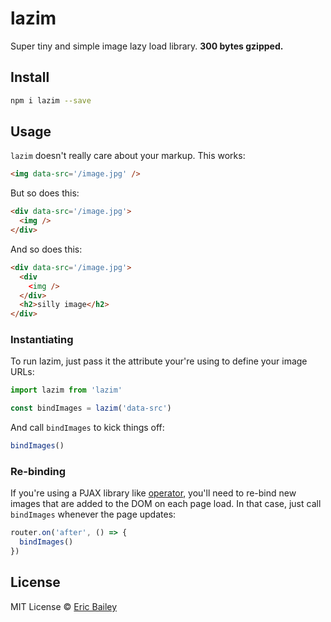 # lazim
Super tiny and simple image lazy load library. **300 bytes gzipped.**

## Install
```bash
npm i lazim --save
```

## Usage
`lazim` doesn't really care about your markup. This works:
```html
<img data-src='/image.jpg' />
```
But so does this:
```html
<div data-src='/image.jpg'>
  <img />
</div>
```
And so does this:
```html
<div data-src='/image.jpg'>
  <div
    <img />
  </div>
  <h2>silly image</h2>
</div>
```

### Instantiating
To run lazim, just pass it the attribute your're using to define your image URLs:
```javascript
import lazim from 'lazim'

const bindImages = lazim('data-src')
```
And call `bindImages` to kick things off:
```javascript
bindImages()
```

### Re-binding
If you're using a PJAX library like
[operator](https://github.com/estrattonbailey/operator), you'll need to re-bind
new images that are added to the DOM on each page load. In that case, just call
`bindImages` whenever the page updates:
```javascript
router.on('after', () => {
  bindImages()
})
```

## License
MIT License © [Eric Bailey](https://estrattonbailey.com)
